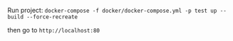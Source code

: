 Run project:
`docker-compose -f docker/docker-compose.yml -p test up --build --force-recreate`

then go to `http://localhost:80`
